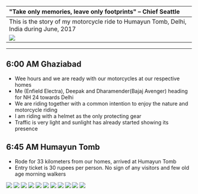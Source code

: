 |  "Take only memories, leave only footprints" – Chief Seattle |
| :---  |
| This is the story of my motorcycle ride to Humayun Tomb, Delhi, India during June, 2017 |
| ![](https://github.com/inbravo/travel/blob/master/june-2017/images/route-map.jpg)|

---

##  6:00 AM Ghaziabad
*	Wee hours and we are ready with our motorcycles at our respective homes
*	Me (Enfield Electra), Deepak and Dharamender(Bajaj Avenger) heading for NH 24 towards Delhi
*	We are riding together with a common intention to enjoy the nature and motorcycle riding
*	I am riding with a helmet as the only protecting gear
*	Traffic is very light and sunlight has already started showing its presence

##  6:45 AM Humayun Tomb
*	Rode for 33 kilometers from our homes, arrived at Humayun Tomb
*	Entry ticket is 30 rupees per person. No sign of any visitors and few old age morning walkers

![](https://github.com/inbravo/travel/blob/master/june-2017/images/IMG_20170805_073438.jpg)
![](https://github.com/inbravo/travel/blob/master/june-2017/images/IMG_20170805_083557_HDR.jpg)
![](https://github.com/inbravo/travel/blob/master/june-2017/images/IMG_20170805_083526_HDR.jpg)
![](https://github.com/inbravo/travel/blob/master/june-2017/images/IMG_20170805_082124_HDR.jpg)
![](https://github.com/inbravo/travel/blob/master/june-2017/images/IMG_20170805_082132_HDR.jpg)
![](https://github.com/inbravo/travel/blob/master/june-2017/images/IMG_20170805_083257.jpg)
![](https://github.com/inbravo/travel/blob/master/june-2017/images/IMG_20170805_072028.jpg)
![](https://github.com/inbravo/travel/blob/master/june-2017/images/IMG_5440.jpg)
![](https://github.com/inbravo/travel/blob/master/june-2017/images/IMG_20170805_073704.jpg)
![](https://github.com/inbravo/travel/blob/master/june-2017/images/IMG_20170805_083825_HDR.jpg)
![](https://github.com/inbravo/travel/blob/master/june-2017/images/IMG_5483.jpg)





